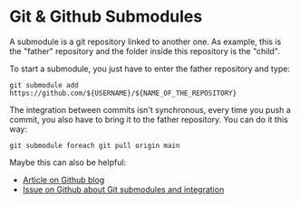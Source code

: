 # Git & Github Submodules
A submodule is a git repository linked to another one. As example, this is the "father" repository and the folder inside this repository is the "child".  
  
To start a submodule, you just have to enter the father repository and type:  
  
```
git submodule add https://github.com/${USERNAME}/${NAME_OF_THE_REPOSITORY}
```  
  
The integration between commits isn't synchronous, every time you push a commit, you also have to bring it to the father repository. You can do it this way:  
  
```
git submodule foreach git pull origin main
```  
  
Maybe this can also be helpful:  
  
- [Article on Github blog](https://github.blog/2016-02-01-working-with-submodules/)  
- [Issue on Github about Git submodules and integration](https://github.com/tj/git-extras/pull/80)